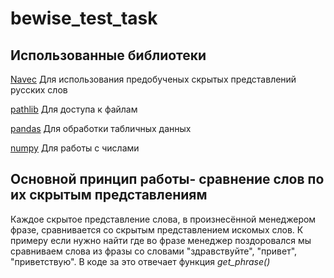 # bewise_test_task

## Использованные библиотеки 

[Navec](https://natasha.github.io/navec/) Для использования предобученых скрытых представлений русских слов

[pathlib](https://docs.python.org/3/library/pathlib.html) Для доступа к файлам

[pandas](https://pandas.pydata.org/) Для обработки табличных данных

[numpy](https://numpy.org/) Для работы с числами 

## Основной принцип работы- сравнение слов по их скрытым представлениям

Каждое скрытое представление слова, в произнесённой менеджером фразе, сравнивается со скрытым представлением искомых слов. 
К примеру если нужно найти где во фразе менеджер поздоровался мы сравниваем слова из фразы со словами "здравствуйте", "привет", "приветствую".
В коде за это отвечает функция *get_phrase()*
